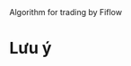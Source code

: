 <head>
<title>Fiflow</title>
</head>

<body>
Algorithm for trading by Fiflow

<H1>Lưu ý</H1>
</body>
